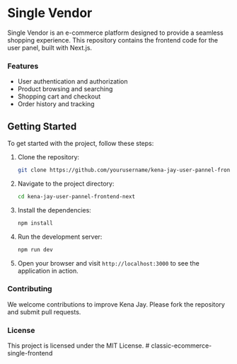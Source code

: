 # Single Vendor

Single Vendor is an e-commerce platform designed to provide a seamless shopping experience. This repository contains the frontend code for the user panel, built with Next.js.

### Features

- User authentication and authorization
- Product browsing and searching
- Shopping cart and checkout
- Order history and tracking

## Getting Started

To get started with the project, follow these steps:

1. Clone the repository:

   ```bash
   git clone https://github.com/yourusername/kena-jay-user-pannel-frontend-next.git
   ```

2. Navigate to the project directory:

   ```bash
   cd kena-jay-user-pannel-frontend-next
   ```

3. Install the dependencies:

   ```bash
   npm install
   ```

4. Run the development server:

   ```bash
   npm run dev
   ```

5. Open your browser and visit `http://localhost:3000` to see the application in action.

### Contributing

We welcome contributions to improve Kena Jay. Please fork the repository and submit pull requests.

### License

This project is licensed under the MIT License.
#   c l a s s i c - e c o m m e r c e - s i n g l e - f r o n t e n d 
 
 
